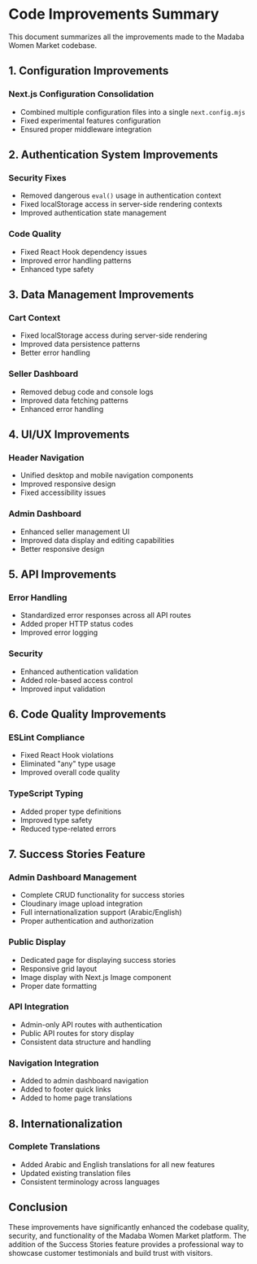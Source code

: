 # Code Improvements Summary

This document summarizes all the improvements made to the Madaba Women Market codebase.

## 1. Configuration Improvements

### Next.js Configuration Consolidation
- Combined multiple configuration files into a single `next.config.mjs`
- Fixed experimental features configuration
- Ensured proper middleware integration

## 2. Authentication System Improvements

### Security Fixes
- Removed dangerous `eval()` usage in authentication context
- Fixed localStorage access in server-side rendering contexts
- Improved authentication state management

### Code Quality
- Fixed React Hook dependency issues
- Improved error handling patterns
- Enhanced type safety

## 3. Data Management Improvements

### Cart Context
- Fixed localStorage access during server-side rendering
- Improved data persistence patterns
- Better error handling

### Seller Dashboard
- Removed debug code and console logs
- Improved data fetching patterns
- Enhanced error handling

## 4. UI/UX Improvements

### Header Navigation
- Unified desktop and mobile navigation components
- Improved responsive design
- Fixed accessibility issues

### Admin Dashboard
- Enhanced seller management UI
- Improved data display and editing capabilities
- Better responsive design

## 5. API Improvements

### Error Handling
- Standardized error responses across all API routes
- Added proper HTTP status codes
- Improved error logging

### Security
- Enhanced authentication validation
- Added role-based access control
- Improved input validation

## 6. Code Quality Improvements

### ESLint Compliance
- Fixed React Hook violations
- Eliminated "any" type usage
- Improved overall code quality

### TypeScript Typing
- Added proper type definitions
- Improved type safety
- Reduced type-related errors

## 7. Success Stories Feature

### Admin Dashboard Management
- Complete CRUD functionality for success stories
- Cloudinary image upload integration
- Full internationalization support (Arabic/English)
- Proper authentication and authorization

### Public Display
- Dedicated page for displaying success stories
- Responsive grid layout
- Image display with Next.js Image component
- Proper date formatting

### API Integration
- Admin-only API routes with authentication
- Public API routes for story display
- Consistent data structure and handling

### Navigation Integration
- Added to admin dashboard navigation
- Added to footer quick links
- Added to home page translations

## 8. Internationalization

### Complete Translations
- Added Arabic and English translations for all new features
- Updated existing translation files
- Consistent terminology across languages

## Conclusion

These improvements have significantly enhanced the codebase quality, security, and functionality of the Madaba Women Market platform. The addition of the Success Stories feature provides a professional way to showcase customer testimonials and build trust with visitors.